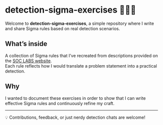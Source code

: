 # detection-sigma-exercises 🕵️‍♂️✨

Welcome to **detection-sigma-exercises**, a simple repository where I write and share Sigma rules based on real detection scenarios.  

## What’s inside
A collection of Sigma rules that I’ve recreated from descriptions provided on the [SOC LABS website](https://www.soc-labs.top/en/detection).  
Each rule reflects how I would translate a problem statement into a practical detection.  

## Why
I wanted to document these exercises in order to show that I can write effective Sigma rules and continuously refine my craft.

---

💡 Contributions, feedback, or just nerdy detection chats are welcome!
